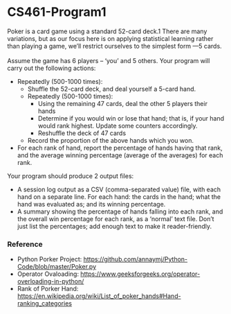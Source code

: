 # CS461-Program1
Poker is a card game using a standard 52-card deck.1  There are many variations, but as our focus here is on applying statistical learning rather than playing a game, we’ll restrict ourselves to the simplest form —5 cards.
</br>
</br>
Assume the game has 6 players – ‘you’ and 5 others. Your program will carry out the following actions: 
- Repeatedly (500-1000 times): 
  - Shuffle the 52-card deck, and deal yourself a 5-card hand. 
  - Repeatedly (500-1000 times): 
    - Using the remaining 47 cards, deal the other 5 players their hands
    - Determine if you would win or lose that hand; that is, if your hand would rank highest. Update some counters accordingly. 
    - Reshuffle the deck of 47 cards
  - Record the proportion of the above hands which you won. 
- For each rank of hand, report the percentage of hands having that rank, and the average winning percentage (average of the averages) for each rank. 

Your program should produce 2 output files: 
- A session log output as a CSV (comma-separated value) file, with each hand on a separate line. 
For each hand: the cards in the hand; what the hand was evaluated as; and its winning 
percentage. 
- A summary showing the percentage of hands falling into each rank, and the overall win 
percentage for each rank, as a ‘normal’ text file. Don’t just list the percentages; add enough text 
to make it reader-friendly.


### Reference
- Python Porker Project: https://github.com/annaymj/Python-Code/blob/master/Poker.py
- Operator Ovaloading: https://www.geeksforgeeks.org/operator-overloading-in-python/
- Rank of Porker Hand: https://en.wikipedia.org/wiki/List_of_poker_hands#Hand-ranking_categories
